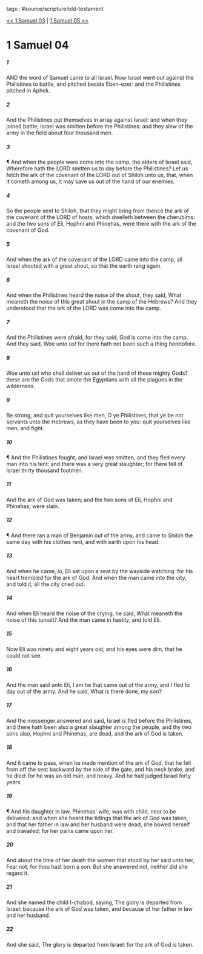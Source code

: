 tags:: #source/scripture/old-testament

[<< 1 Samuel 03](/old-testament/09_1_Samuel/1_Samuel_03.md) | [1 Samuel 05 >>](/old-testament/09_1_Samuel/1_Samuel_05.md)

# 1 Samuel 04

##### 1

AND the word of Samuel came to all Israel. Now Israel went out against the Philistines to battle, and pitched beside Eben-ezer: and the Philistines pitched in Aphek.

##### 2

And the Philistines put themselves in array against Israel: and when they joined battle, Israel was smitten before the Philistines: and they slew of the army in the field about four thousand men.

##### 3

¶ And when the people were come into the camp, the elders of Israel said, Wherefore hath the LORD smitten us to day before the Philistines? Let us fetch the ark of the covenant of the LORD out of Shiloh unto us, that, when it cometh among us, it may save us out of the hand of our enemies.

##### 4

So the people sent to Shiloh, that they might bring from thence the ark of the covenant of the LORD of hosts, which dwelleth between the cherubims: and the two sons of Eli, Hophni and Phinehas, were there with the ark of the covenant of God.

##### 5

And when the ark of the covenant of the LORD came into the camp, all Israel shouted with a great shout, so that the earth rang again.

##### 6

And when the Philistines heard the noise of the shout, they said, What meaneth the noise of this great shout in the camp of the Hebrews? And they understood that the ark of the LORD was come into the camp.

##### 7

And the Philistines were afraid, for they said, God is come into the camp. And they said, Woe unto us! for there hath not been such a thing heretofore.

##### 8

Woe unto us! who shall deliver us out of the hand of these mighty Gods? these are the Gods that smote the Egyptians with all the plagues in the wilderness.

##### 9

Be strong, and quit yourselves like men, O ye Philistines, that ye be not servants unto the Hebrews, as they have been to you: quit yourselves like men, and fight.

##### 10

¶ And the Philistines fought, and Israel was smitten, and they fled every man into his tent: and there was a very great slaughter; for there fell of Israel thirty thousand footmen.

##### 11

And the ark of God was taken; and the two sons of Eli, Hophni and Phinehas, were slain.

##### 12

¶ And there ran a man of Benjamin out of the army, and came to Shiloh the same day with his clothes rent, and with earth upon his head.

##### 13

And when he came, lo, Eli sat upon a seat by the wayside watching: for his heart trembled for the ark of God. And when the man came into the city, and told it, all the city cried out.

##### 14

And when Eli heard the noise of the crying, he said, What meaneth the noise of this tumult? And the man came in hastily, and told Eli.

##### 15

Now Eli was ninety and eight years old; and his eyes were dim, that he could not see.

##### 16

And the man said unto Eli, I am he that came out of the army, and I fled to day out of the army. And he said, What is there done, my son?

##### 17

And the messenger answered and said, Israel is fled before the Philistines, and there hath been also a great slaughter among the people, and thy two sons also, Hophni and Phinehas, are dead, and the ark of God is taken.

##### 18

And it came to pass, when he made mention of the ark of God, that he fell from off the seat backward by the side of the gate, and his neck brake, and he died: for he was an old man, and heavy. And he had judged Israel forty years.

##### 19

¶ And his daughter in law, Phinehas' wife, was with child, near to be delivered: and when she heard the tidings that the ark of God was taken, and that her father in law and her husband were dead, she bowed herself and travailed; for her pains came upon her.

##### 20

And about the time of her death the women that stood by her said unto her, Fear not; for thou hast born a son. But she answered not, neither did she regard it.

##### 21

And she named the child I-chabod, saying, The glory is departed from Israel: because the ark of God was taken, and because of her father in law and her husband.

##### 22

And she said, The glory is departed from Israel: for the ark of God is taken.
